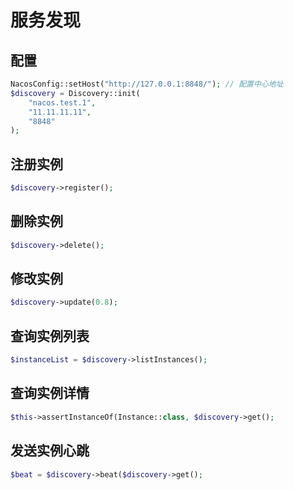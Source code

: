 # 服务发现

## 配置
```php
NacosConfig::setHost("http://127.0.0.1:8848/"); // 配置中心地址
$discovery = Discovery::init(
    "nacos.test.1",
    "11.11.11.11",
    "8848"
);
```

## 注册实例

```php
$discovery->register();
```

## 删除实例
```php
$discovery->delete();
```

## 修改实例
```php
$discovery->update(0.8);
```

## 查询实例列表

```php
$instanceList = $discovery->listInstances();
```

## 查询实例详情
```php
$this->assertInstanceOf(Instance::class, $discovery->get();
```

## 发送实例心跳

```php
$beat = $discovery->beat($discovery->get();
```
